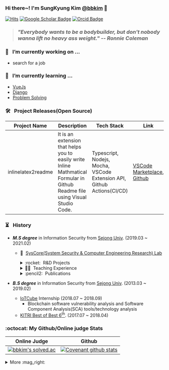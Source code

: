 ### Hi there~! I'm SungKyung Kim [@bbkim](mailto:jotun9935@gmail.com) 👋

[![Hits](https://hits.seeyoufarm.com/api/count/incr/badge.svg?url=https%3A%2F%2Fgithub.com%2FOss9935%2Fhit-counter&count_bg=%2379C83D&title_bg=%23555555&icon=&icon_color=%23E7E7E7&title=hits&edge_flat=false)](https://hits.seeyoufarm.com)
[![Google Scholar Badge](https://img.shields.io/badge/-Scholar-4285f4?style=flat-square&logo=google-scholar&logoColor=white&link=https://scholar.google.com/citations?user=q2JoU-MAAAAJ&hl)](https://scholar.google.co.kr/citations?user=q2JoU-MAAAAJ&hl)
[![Orcid Badge](https://img.shields.io/badge/-Orcid-c14438?style=flat-square&logo=orcid&logoColor=white&color=A6CE39)](https://orcid.org/0000-0003-2782-271X)

> ### ***"Everybody wants to be a bodybuilder, but don't nobody wanna lift no heavy ass weight." -- Ronnie Coleman***


### 🔭&ensp; I’m currently working on ...
- search for a job

### 🌱&ensp; I’m currently learning ...
- [VueJs](https://github.com/KIMBIBLE/Web-All-In-One/tree/main/frontend/vue_js)
- [Django](https://github.com/KIMBIBLE/Web-All-In-One/tree/main/backend/django)
- [Problem Solving](https://github.com/KIMBIBLE/algorithm_solving)

### 🛠️&ensp; Project Releases(Open Source)

|Project Name|Description|Tech Stack|Link|
|-|-|-|-|
|inlinelatex2readme|It is an extension that helps you to easily write Inline Mathmatical Formular in Github Readme file using Visual Studio Code.|Typescript, Nodejs, Mocha, VSCode Extension API, Github Actions(CI/CD)|[VSCode Marketplace](https://marketplace.visualstudio.com/items?itemName=bbkim.inlinelatex2readme), [Github](https://github.com/KIMBIBLE/inlinelatex2readme)|

### :hourglass_flowing_sand:&ensp; History
- ***M.S degree*** in Information Security from [Sejong Univ](https://eng.sejong.ac.kr/index.do). (2019.03 ~ 2021.02)
  - :water_buffalo:&nbsp; [SysCore(System Security & Computer Engineering Research) Lab](http://syscore.sejong.ac.kr/)
    <details>
      <summary>:rocket:&nbsp; R&D Projects</summary>
      <ul>
        <li>[Project Manager] <b><i>NDA(Project No. 2020-114)</i></b>, Participated in commissioned research of the National Security Research Institute, 2020.05.07 – 2020.12.06</li>
        <ul>
          <li><b>Topic: Unmanned Aerial Vehicle(UAV), Abnormal Detection</b></li>
        </ul>
        <li>[Project Engineer] <b><i>Development of serverless cloud computing technology that enables resource allocation and usage metering per API call(Project No. 2018-0-00420)</i></b>, Institute for Information & communication Technology Planning & evaluation(IITP)</li>
        <li>[Project Engineer] <b><i>Solve the problem of applying open OS (Linux) to ground tactical C4I system terminals(Project No. 2019-0-00273)</i></b>, Institute for Information & communication Technology Planning & evaluation(IITP), 2019.04.01 - 2019.12.31</li>
        <li>[Project Engineer] <b><i>NDA(Project No. 2019-131)</i></b>, Participated in commissioned research of the National Security Research Institute, 2019.05.01 – 2019.10.31</li>
        <ul>
          <li><b>Topic: Unmanned aerial vehicle(UAV), Abnormal Detection</b></li>
        </ul>
      <li>[Project Engineer] <b><i>NDA(Project No. 2016-xxx)</i></b>, Participated in commissioned research of the National Security Research Institute, 2016</li>
        <ul>
          <li><b>Topic: RTOS(QNX, VXWorks) vulnerability</b></li>
        </ul>
      </ul>
    </details>
  
    <details>
      <summary>🧑‍🏫&nbsp; Teaching Experience</summary>
        <ul>
          <li> Teaching, Problem Designing and Running CTF at <a href="https://gifted.kongju.ac.kr/main/main.php">the Kongju National University Science Education Institute For The Gifted</a>, 2020</li>
          <li> Teaching, Problem Designing and Running CTF at <a href="https://gifted.kongju.ac.kr/main/main.php">the Kongju National University Science Education Institute For The Gifted</a>, 2019</li>
        </ul>
    </details>
    
    <details>
      <summary>:pencil2:&nbsp; Publications</summary>
        <ul>
          <li>
            <details>
              <summary>🌐&nbsp; International</summary>
              <ul>
                <li><ins><b>Kim Sung-Kyung</b></ins><sup>*</sup>, Eun-Tae Jang, and Ki-Woong Park<sup>†</sup>. <b><i>"Toward a Fine-Grained Evaluation of the Pwnable CTF."</i></b> In International Conference on Information Security Applications, pp. 179-190. Springer, Cham, 2020.</li>
                <li><ins><b>Sung-Kyung Kim</ins><sup>*</sup></b>, Eun-Tae Jang, Seung-Ho Lim, Ki-Woong Park<sup>†</sup>, <b><i>“Reduction of Data Leakage Using Software Streaming”</i></b>, Mobile Internet Security. MobiSec 2019. Communications in Computer and Information Science Springer(ISBN 978-981-15-9608-7), vol 1121 , Springer Singapore, pp. 99-111, Nov. 02, 2020 </li>
                <li>Sung-Kuy Ahn<sup>*</sup>, HyeLim Jung, <ins><b>Sung-Kyung Kim</b></ins>, Ki-Woong Park<sup>†</sup> <b><i>“Poster: Self-Destructible Electronic Bracelets for Privacy in Quarantine Monotoring System,”</i></b> The 21th World Conference on Information Security Applications (WISA 2020), pp.59, Aug. 26 – 28, 2020, Jeju, Korea</li>
                <li><ins><b>Sung-Kyung Kim</ins><sup>*</sup></b>, Eun-Tae Jang, Ki-Woong Park<sup>†</sup> <b><i>“Toward a Fine-Grained Evaluation of The Pwnable CTF: Extracting Common Assessment Points</i></b>,” The 21th World Conference on Information Security Applications (WISA 2020), pp.179 – 190, Aug. 26 – 28, 2020, Jeju, Korea</li>
                <li>Ki-Wan Kang<sup>*</sup>, <ins><b>SungKyung Kim</b></ins>, Ki-Woong Park<sup>†</sup> <b><i>“Requirements Derivation of Testbed of UAV Anomaly Detection,”</i></b> The 5th International Conference on Next Generation Computing 2019 (ICNGC 2019), ISSN 2672-1562, pp.151-153, Dec. 19-21, 2020, Chiang Mai, Thailand</li>
                <li><b><ins>Sung-Kyung Kim</ins><sup>*</sup></b>, Eun-Tae Jang, Seung-Ho Lim, Ki-Woong Park<sup>†</sup> <b><i>“Towards Disposable Computing: Could You Throw Away Your Device?,”</i></b> The 4th International Symposium on Mobile Internet Security (MobiSec 2019), Oct.17 – Oct. 19, 2019, Taichung, Taiwan, pp. 68</li>
              </ul>
            </details>
          </li>
          <li>
            <details>
              <summary>🇰🇷&nbsp; Domestic(South Korea)</summary>
              <ul>
                <li><b><ins>김성경</ins><sup>*</sup></b>, 강기완, 박기웅<sup>†</sup>, <b><i>“무인이동체 이상행위 탐지를 위한 소프트웨어 정의형 테스트베드 설계 및 구현,”</i></b> 한국차세대컴퓨팅학회 논문지 (KCI등재지) Vol.17 No.1, pp.7-19 (2020년 8월)</li>
                <li><b><ins>김성경</ins><sup>*</sup></b>, 백승훈, 이상욱, 박기웅<sup>†</sup>, <b><i>“드론 주요 컴포넌트 대상 공격벡터 도출 및 위협 분석,”</i></b> 2019년 한국컴퓨터종합학술대회 (한국정보과학회, KCC 2019),pp.1206-1208, 2019.6.26-28</li>
                <li>주일현<sup>*</sup>, 이창서, <b><ins>김성경</ins></b>, 차동국, 김진현, 정재욱, 박기웅<sup>†</sup>, <b><i>“드론 센서데이터 이미지화를 위한 이미지 기반 딥 러닝 연구에서 사용된 이미지 전처리 방법 비교 분석,"</i></b> 한국정보보호학회 하계학술대회 (CISC-S’19), 2019.6.20-22</li>
              </ul>
            </details>
          </li>
        </ul>
    </details>

- ***B.S degree*** in Information Security from [Sejong Univ](https://eng.sejong.ac.kr/index.do). (2013.03 ~ 2019.02)
  - [IoTCube](https://www.iotcube.com/) Internship (2018.07 ~ 2018.09)
    - Blockchain software vulnerability analysis and Software Component Analysis(SCA) tools/technology analysis
  - [KITRI Best of Best 6<sup>th</sup>](https://www.kitribob.kr/). (2017.07 ~ 2018.04)


### :octocat: My Github/Online judge Stats
|Online Judge|Github|
|------------|------|
|[![bbkim's solved.ac](http://mazassumnida.wtf/api/v2/generate_badge?boj=jotun9935)](https://solved.ac/profile/jotun9935)|[![Covenant github stats](https://github-readme-stats.vercel.app/api?username=KIMBIBLE&theme=vue&show_icons=true&hide=stars)](https://github.com/anuraghazra/github-readme-stats)|

<div>
  <details>
    <summary>More :mag_right:</summary>
    </br>
    <table id="detail_stats">
      <tr>
        <td valign="top" width="50%">
          <img src="https://github-readme-stats.vercel.app/api?username=KIMBIBLE&show_icons=true&count_private=true&hide_border=true" align="left" style="width: 100%" />
        </td>
        <td valign="top" width="50%">
          <img src="https://github-readme-stats.vercel.app/api/top-langs/?username=KIMBIBLE&hide_border=true&layout=compact&hide=jupyter%20notebook,HTML&langs_count=8" align="left" style="width: 100%" />
        </td>
      </tr>
    </table>
    <img src="https://github-profile-trophy.vercel.app/?username=KIMBIBLE&margin-w=50&no-frame=true"/>
  </details>
</div>

<!--
**KIMBIBLE/KIMBIBLE** is a ✨ _special_ ✨ repository because its `README.md` (this file) appears on your GitHub profile.

Here are some ideas to get you started:

- 🔭 I’m currently working on ...
- 🌱 I’m currently learning ...
- 👯 I’m looking to collaborate on ...
- 🤔 I’m looking for help with ...
- 💬 Ask me about ...
- 📫 How to reach me: ...
- 😄 Pronouns: ...
- ⚡ Fun fact: ...
-->

